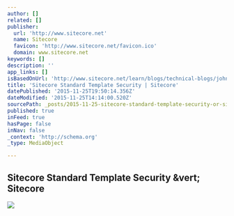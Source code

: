 ```yaml
---
author: []
related: []
publisher:
  url: 'http://www.sitecore.net'
  name: Sitecore
  favicon: 'http://www.sitecore.net/favicon.ico'
  domain: www.sitecore.net
keywords: []
description: ''
app_links: []
isBasedOnUrl: 'http://www.sitecore.net/learn/blogs/technical-blogs/john-west-sitecore-blog/posts/2015/05/sitecore-standard-template-security.aspx'
title: 'Sitecore Standard Template Security | Sitecore'
datePublished: '2015-11-25T19:50:14.356Z'
dateModified: '2015-11-25T14:14:00.520Z'
sourcePath: _posts/2015-11-25-sitecore-standard-template-security-or-sitecore.md
published: true
inFeed: true
hasPage: false
inNav: false
_context: 'http://schema.org'
_type: MediaObject

---
```

<article style=""><h1>Sitecore Standard Template Security &amp;vert; Sitecore</h1><p></p><img src="http://dijaxps1e29ue.cloudfront.net/~/media/Community/Author%20Profiles/John%20West.ashx?ts=111210080949292&amp;h=108&amp;la=en&amp;w=108" /></article>